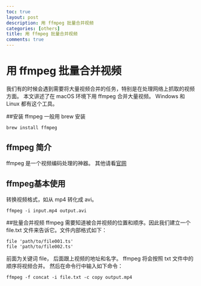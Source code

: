 ```yaml
---
toc: true
layout: post
description: 用 ffmpeg 批量合并视频
categories: [others]
title: 用 ffmpeg 批量合并视频
comments: true
---
```


# 用 ffmpeg 批量合并视频
我们有的时候会遇到需要将大量视频合并的任务，特别是在处理网络上抓取的视频方面。
本文讲述了在 macOS 环境下用 ffmpeg 合并大量视频。
Windows 和 Linux 都有这个工具。

<!-- more -->

##安装 ffmpeg
一般用 brew 安装

    brew install ffmpeg

## ffmpeg 简介
ffmpeg 是一个视频编码处理的神器。
其他请看[官网](https://ffmpeg.org)

## ffmpeg基本使用
转换视频格式，如从 mp4 转化成 avi。

    ffmpeg -i input.mp4 output.avi

##批量合并视频
ffmpeg 需要知道被合并视频的位置和顺序。因此我们建立一个 file.txt 文件来告诉它。文件内部格式如下：

```
file 'path/to/file001.ts' 
file 'path/to/file002.ts' 
```

前面为关键词 file， 后面跟上视频的地址和名字。
ffmpeg 将会按照 txt 文件中的顺序将视频合并。
然后在命令行中输入如下命令：

    ffmpeg -f concat -i file.txt -c copy output.mp4


